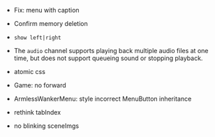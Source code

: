 * Fix: menu with caption

* Confirm memory deletion

* `show left|right`

* The `audio` channel supports playing back multiple audio files at one time, but does not support queueing sound or stopping playback.

* atomic css

* Game: no forward

* ArmlessWankerMenu: style incorrect MenuButton inheritance

* rethink tabIndex

* no blinking sceneImgs

